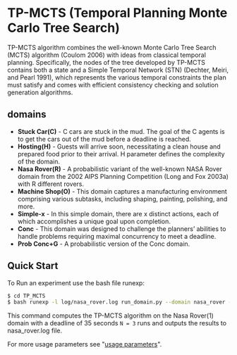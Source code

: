 # TP-MCTS (Temporal Planning Monte Carlo Tree Search)

TP-MCTS algorithm combines the well-known Monte Carlo Tree Search (MCTS) algorithm (Coulom 2006) with ideas from classical temporal
planning. Specifically, the nodes of the tree developed by
TP-MCTS contains both a state and a Simple Temporal Network (STN) (Dechter, Meiri, and Pearl 1991), which represents the various temporal constraints the plan must satisfy
and comes with efficient consistency checking and solution generation algorithms.

## domains

* **Stuck Car(C)** - C cars are stuck in the mud. The goal of the C agents is to get the cars out of the mud before a deadline is reached.
* **Hosting(H)** - Guests will arrive soon, necessitating a clean house and
prepared food prior to their arrival. H parameter defines the complexity of the domain. 
* **Nasa Rover(R)** - A probabilistic variant of the well-known NASA Rover domain from the 2002 AIPS Planning Competition (Long and Fox 2003a) with R different rovers.
* **Machine Shop(O)** - This domain captures a manufacturing environment comprising various subtasks, including shaping, painting, polishing, and more.
* **Simple-x** - In this simple domain, there are x distinct actions, each of which accomplishes a unique goal upon completion.
* **Conc** - This domain was designed to challenge the planners’ abilities to handle problems requiring maximal concurrency to meet a deadline.
* **Prob Conc+G** - A probabilistic version of the Conc domain.

## Quick Start

To Run an experiment use the bash file runexp:

```bash
$ cd TP_MCTS
$ bash runexp -l log/nasa_rover.log run_domain.py --domain nasa_rover --deadline 35 --runs 3 
```

This command computes the TP-MCTS algorithm on the Nasa Rover(1) domain with a deadline of 35 seconds `N = 3` runs and outputs the results to nasa_rover.log file. 

For more usage parameters see "[usage parameters](doc/usage_parameters.txt)".

